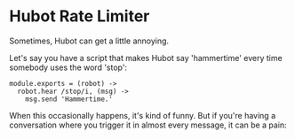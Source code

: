 # Hubot Rate Limiter

Sometimes, Hubot can get a little annoying. 

Let's say you have a script that makes Hubot say 'hammertime' every time somebody uses the word 'stop':

    module.exports = (robot) ->
      robot.hear /stop/i, (msg) ->
        msg.send 'Hammertime.'
    
When this occasionally happens, it's kind of funny. But if you're having a conversation where you trigger it in almost every message, it can be a pain:


    


